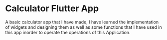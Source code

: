 # Calculator Flutter App
A basic calculator app that I have made, I have learned the implementation of widgets and designing them as well as some functions that I have used in this app inorder to operate the operations of this Application.
